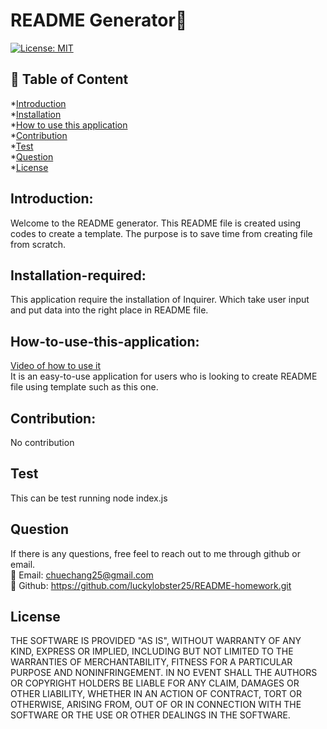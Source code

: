 # README Generator💎
[![License: MIT](https://img.shields.io/badge/License-MIT-yellow.svg)](https://opensource.org/licenses/MIT)
## 📝 Table of Content
*[Introduction](#introduction)  
*[Installation](#installation-required)  
*[How to use this application](#how-to-use-this-application)  
*[Contribution](#contribution)  
*[Test](#test)  
*[Question](#question)  
*[License](#license)  
## Introduction: 
Welcome to the README generator. This README file is created using codes to create a template. The purpose is to save time from creating file from scratch.
## Installation-required: 
This application require the installation of Inquirer. Which take user input and put data into the right place in README file.
## How-to-use-this-application:
[Video of how to use it](https://watch.screencastify.com/v/P5yH6r05c21d3Mz14DqJ)  
It is an easy-to-use application for users who is looking to create README file using template such as this one.
## Contribution:
No contribution
## Test
This can be test running node index.js
## Question
If there is any questions, free feel to reach out to me through github or email.  
📧 Email: <chuechang25@gmail.com>  
📂 Github: <https://github.com/luckylobster25/README-homework.git>  
## License
THE SOFTWARE IS PROVIDED "AS IS", WITHOUT WARRANTY OF ANY KIND, EXPRESS OR IMPLIED, INCLUDING BUT NOT LIMITED TO THE WARRANTIES OF MERCHANTABILITY, FITNESS FOR A PARTICULAR PURPOSE AND NONINFRINGEMENT. IN NO EVENT SHALL THE AUTHORS OR COPYRIGHT HOLDERS BE LIABLE FOR ANY CLAIM, DAMAGES OR OTHER LIABILITY, WHETHER IN AN ACTION OF CONTRACT, TORT OR OTHERWISE, ARISING FROM, OUT OF OR IN CONNECTION WITH THE SOFTWARE OR THE USE OR OTHER DEALINGS IN THE SOFTWARE.  

